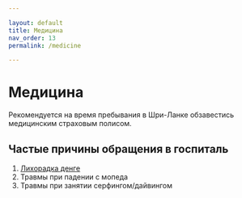 ```yaml
---

layout: default
title: Медицина
nav_order: 13
permalink: /medicine

---
```


# Медицина

Рекомендуется на время пребывания в Шри-Ланке обзавестись медицинским страховым полисом.

## Частые причины обращения в госпиталь

1. [Лихорадка денге](https://ru.wikipedia.org/wiki/%D0%9B%D0%B8%D1%85%D0%BE%D1%80%D0%B0%D0%B4%D0%BA%D0%B0_%D0%B4%D0%B5%D0%BD%D0%B3%D0%B5)
2. Травмы при падении с мопеда
3. Травмы при занятии серфингом/дайвингом
